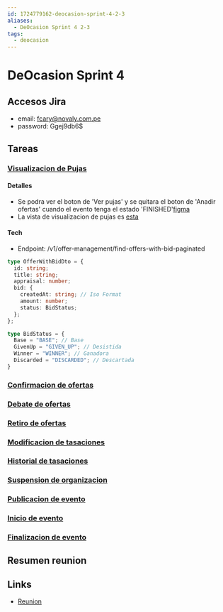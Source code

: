 ```yaml
---
id: 1724779162-deocasion-sprint-4-2-3
aliases:
  - DeOcasion Sprint 4 2-3
tags:
  - deocasion
---
```


# DeOcasion Sprint 4

## Accesos Jira

- email: <fcary@novaly.com.pe>
- password: Ggej9db6$

## Tareas

### [Visualizacion de Pujas](https://novaly-team.atlassian.net/browse/PSD-55)

#### Detalles

- Se podra ver el boton de 'Ver pujas' y se quitara el boton de 'Anadir ofertas'
  cuando el evento tenga el estado
  'FINISHED'[figma](https://www.figma.com/design/7h5bUXzvQMQYmOc7jNNm4b/Subastas-UI?node-id=1727-58818&t=1gF1Kx63LP3LUSWz-4)
- La vista de visualizacion de pujas es
  [esta](https://www.figma.com/design/7h5bUXzvQMQYmOc7jNNm4b/Subastas-UI?node-id=1403-111987&t=1gF1Kx63LP3LUSWz-4)

#### Tech

- Endpoint: /v1/offer-management/find-offers-with-bid-paginated

```ts
type OfferWithBidDto = {
  id: string;
  title: string;
  appraisal: number;
  bid: {
    createdAt: string; // Iso Format
    amount: number;
    status: BidStatus;
  };
};

type BidStatus = {
  Base = "BASE"; // Base
  GivenUp = "GIVEN_UP"; // Desistida
  Winner = "WINNER"; // Ganadora
  Discarded = "DISCARDED"; // Descartada
}
```

### [Confirmacion de ofertas](https://novaly-team.atlassian.net/browse/PSD-37)

### [Debate de ofertas](https://novaly-team.atlassian.net/browse/PSD-38)

### [Retiro de ofertas](https://novaly-team.atlassian.net/browse/PSD-39)

### [Modificacion de tasaciones](https://novaly-team.atlassian.net/browse/PSD-41)

### [Historial de tasaciones](https://novaly-team.atlassian.net/browse/PSD-40)

### [Suspension de organizacion](https://novaly-team.atlassian.net/browse/PSD-20)

### [Publicacion de evento](https://novaly-team.atlassian.net/browse/PSD-33)

### [Inicio de evento](https://novaly-team.atlassian.net/browse/PSD-89)

### [Finalizacion de evento](https://novaly-team.atlassian.net/browse/PSD-90)

## Resumen reunion

## Links

- [Reunion](https://novalysac-my.sharepoint.com/personal/cflores_novaly_com_pe/_layouts/15/stream.aspx?id=%2Fpersonal%2Fcflores%5Fnovaly%5Fcom%5Fpe%2FDocuments%2FRecordings%2FConsultas%20sprint%204%2D20240816%5F170217%2DGrabaci%C3%B3n%20de%20la%20reuni%C3%B3n%2Emp4&nav=eyJyZWZlcnJhbEluZm8iOnsicmVmZXJyYWxBcHAiOiJTdHJlYW1XZWJBcHAiLCJyZWZlcnJhbFZpZXciOiJTaGFyZURpYWxvZy1MaW5rIiwicmVmZXJyYWxBcHBQbGF0Zm9ybSI6IldlYiIsInJlZmVycmFsTW9kZSI6InZpZXcifX0&ga=1&referrer=StreamWebApp%2EWeb&referrerScenario=AddressBarCopied%2Eview%2E5d42ec70%2D442c%2D4ca3%2Dad8b%2Ded5230943b31)

